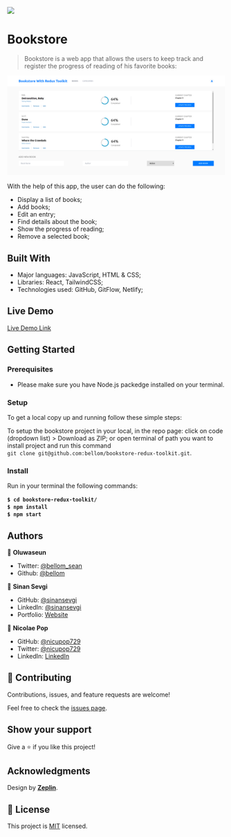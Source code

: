 ![](https://img.shields.io/badge/Microverse-blueviolet)

# Bookstore

> Bookstore is a web app that allows the users to keep track and register the progress of reading of his favorite books:

![screenshot](./src/assets/Screenshot%20from%202022-06-20%2018-09-10.png)

With the help of this app, the user can do the following:

- Display a list of books;
- Add books;
- Edit an entry;
- Find details about the book;
- Show the progress of reading;
- Remove a selected book;

## Built With

- Major languages: JavaScript, HTML & CSS;
- Libraries: React, TailwindCSS;
- Technologies used: GitHub, GitFlow, Netlify;

## Live Demo

[Live Demo Link](https://bookstore-redux-toolkit.netlify.app/)

## Getting Started

### Prerequisites

- Please make sure you have Node.js packedge installed on your terminal.

### Setup

To get a local copy up and running follow these simple steps:

To setup the bookstore project in your local, in the repo page:
click on code (dropdown list) > Download as ZIP;
or open terminal of path you want to install project and run this command <br>
`git clone git@github.com:bellom/bookstore-redux-toolkit.git`.

### Install

Run in your terminal the following commands:

**`$ cd bookstore-redux-toolkit/`**<br>
**`$ npm install`**<br>
**`$ npm start`**

## Authors

👤 **Oluwaseun**
* Twitter: [@bellom_sean](https://twitter.com/bellom_sean)
* Github: [@bellom](https://github.com/bellom)

👤 **Sinan Sevgi**

- GitHub: [@sinansevgi](https://github.com/sinansevgi)
- LinkedIn: [@sinansevgi](https://www.linkedin.com/in/sinansevgi/)
- Portfolio: [Website](https://sinansevgi.com)

👤 **Nicolae Pop**

- GitHub: [@nicupop729](https://github.com/nicupop729)
- Twitter: [@nicupop729](https://twitter.com/nicupop729)
- LinkedIn: [LinkedIn](https://www.linkedin.com/in/nicolae-pop/)

## 🤝 Contributing

Contributions, issues, and feature requests are welcome!

Feel free to check the [issues page](https://github.com/bellom/bookstore-redux-toolkit/issues).

## Show your support

Give a ⭐️ if you like this project!

## Acknowledgments

Design by **[Zeplin](https://zeplin.io/)**.

## 📝 License

This project is [MIT](./MIT.md) licensed.